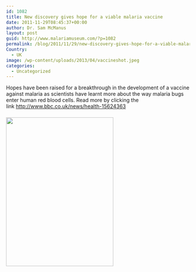 ```yaml
---
id: 1082
title: New discovery gives hope for a viable malaria vaccine
date: 2011-11-29T08:45:37+00:00
author: Dr. Sam McManus
layout: post
guid: http://www.malariamuseum.com/?p=1082
permalink: /blog/2011/11/29/new-discovery-gives-hope-for-a-viable-malaria-vaccine/
Country:
  - UK
image: /wp-content/uploads/2013/04/vaccineshot.jpeg
categories:
  - Uncategorized
---
```

Hopes have been raised for a breakthrough in the development of a vaccine against malaria as scientists have learnt more about the way malaria bugs enter human red blood cells. Read more by clicking the link <http://www.bbc.co.uk/news/health-15624363>

<img id="il_fi" style="padding-right: 8px; padding-top: 8px; padding-bottom: 8px;" alt="" src="http://api.ning.com/files/N0dDT6tuFixVZI5QGbE8zBibOXQ*sPY5Qmbw2PHCj1fcjv5vv-lBag6CQa0rKDeJZ9vZutthvfuUW2FOPITYRHd*81BUZKTe/vaccineshot.jpg" width="294" height="408" />